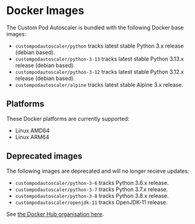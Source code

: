 # Docker Images

The Custom Pod Autoscaler is bundled with the following Docker base images:

- `custompodautoscaler/python` tracks latest stable Python 3.x release (debian based).
- `custompodautoscaler/python-3-13` tracks latest stable Python 3.13.x release (debian based).
- `custompodautoscaler/python-3-12` tracks latest stable Python 3.12.x release (debian based).
- `custompodautoscaler/alpine` tracks latest stable Alpine 3.x release.

## Platforms

These Docker platforms are currently supported:

- Linux AMD64
- Linux ARM64

## Deprecated images

The following images are deprecated and will no longer recieve updates:

- `custompodautoscaler/python-3-6` tracks Python 3.6.x release.
- `custompodautoscaler/python-3-7` tracks Python 3.7.x release.
- `custompodautoscaler/python-3-8` tracks Python 3.8.x release.
- `custompodautoscaler/openjdk-11` tracks OpenJDK-11 release.

See [the Docker Hub organisation here](https://hub.docker.com/u/custompodautoscaler).
